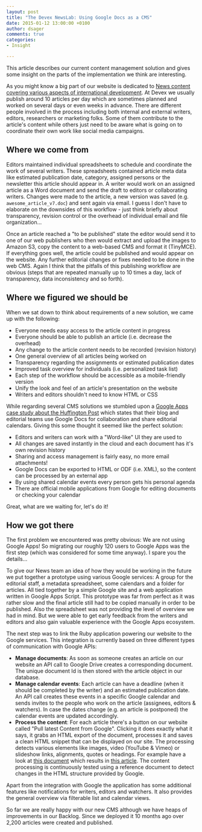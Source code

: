 ```yaml
---
layout: post
title: "The Devex NewsLab: Using Google Docs as a CMS"
date: 2015-01-12 13:00:00 +0100
author: dsager
comments: true
categories:
- Insight

---
```


This article describes our current content management solution and gives some insight on the parts of the implementation we think are interesting.

As you might know a big part of our website is dedicated to [News content covering various aspects of international development](https://www.devex.com/news).
At Devex we usually publish around 10 articles per day which are sometimes planned and worked on several days or even weeks in advance.
There are different people involved in the process including both internal and external writers, editors, researchers or marketing folks.
Some of them contribute to the article's content while others just need to be aware what is going on to coordinate their own work like social media campaigns.

<!-- more -->

## Where we come from

Editors maintained individual spreadsheets to schedule and coordinate the work of several writers.
These spreadsheets contained article meta data like estimated publication date, category, assigned persons or the newsletter this article should appear in.
A writer would work on an assigned article as a Word document and send the draft to editors or collaborating writers.
Changes were made to the article, a new version was saved (e.g. `awesome_article_v7.doc`) and sent again via email.
I guess I don't have to elaborate on the downsides of this workflow - just think briefly about transparency, revision control or the overhead of individual email and file organization...

Once an article reached a "to be published" state the editor would send it to one of our web publishers who then would extract and upload the images to Amazon S3, copy the content to a web-based CMS and format it (TinyMCE).
If everything goes well, the article could be published and would appear on the website.
Any further editorial changes or fixes needed to be done in the web CMS.
Again I think that the pitfalls of this publishing workflow are obvious (steps that are repeated manually up to 10 times a day, lack of transparency, data inconsistency and so forth).

## Where we figured we should be

When we sat down to think about requirements of a new solution, we came up with the following:

- Everyone needs easy access to the article content in progress
- Everyone should be able to publish an article (i.e. decrease the overhead)
- Any change to the article content needs to be recorded (revision history)
- One general overview of all articles being worked on
- Transparency regarding the assignments or estimated publication dates
- Improved task overview for individuals (i.e. personalized task list)
- Each step of the workflow should be accessible as a mobile-friendly version
- Unify the look and feel of an article's presentation on the website
- Writers and editors shouldn't need to know HTML or CSS

While regarding several CMS solutions we stumbled upon a
[Google Apps case study about the Huffington Post](https://docs.google.com/fileview?id=0B5Y-fwYJF2hLNzM5ZTIwODMtNzgwOS00MzYyLWE0MTYtMDJlNTBjYjZmMzMy)
which states that their blog and editorial teams use Google Docs for collaboration and share editorial calendars.
Giving this some thought it seemed like the perfect solution:

- Editors and writers can work with a "Word-like" UI they are used to
- All changes are saved instantly in the cloud and each document has it's own revision history
- Sharing and access management is fairly easy, no more email attachments!
- Google Docs can be exported to HTML or ODF (i.e. XML), so the content can be processed by an external app
- By using shared calendar events every person gets his personal agenda
- There are official mobile applications from Google for editing documents or checking your calendar

Great, what are we waiting for, let's do it!

## How we got there

The first problem we encountered was pretty obvious: We are not using Google Apps!
So migrating our roughly 120 users to Google Apps was the first step (which was considered for some time anyway).
I spare you the details...

To give our News team an idea of how they would be working in the future we put together a prototype using various Google services:
A group for the editorial staff, a metadata spreadsheet, some calendars and a folder for articles.
All tied together by a simple Google site and a web application written in Google Apps Script.
This prototype was far from perfect as it was rather slow and the final article still had to be copied manually in order to be published.
Also the spreadsheet was not providing the level of overview we had in mind.
But we were able to get early feedback from the writers and editors and also gain valuable experience with the Google Apps ecosystem.

The next step was to link the Ruby application powering our website to the Google services.
This integration is currently based on three different types of communication with Google APIs:

- **Manage documents**: As soon as someone creates an article on our website an API call to Google Drive creates a corresponding document.
  The unique document Id is then stored with the article object in our database.
- **Manage calendar events**: Each article can have a deadline (when it should be completed by the writer) and an estimated publication date.
  An API call creates these events in a specific Google calendar and sends invites to the people who work on the article (assignees, editors & watchers).
  In case the dates change (e.g. an article is postponed) the calendar events are updated accordingly.
- **Process the content**: For each article there's a button on our website called "Pull latest Content from Google".
  Clicking it does exactly what it says, it grabs an HTML export of the document, processes it and saves a clean HTML snippet that can be displayed on our site.
  The processing detects various elements like images, video (YouTube & Vimeo) or slideshow links, alignments, quotes or headings.
  For example have a look at [this document](https://docs.google.com/document/d/10pXRPT9J4VzvfdR5vSj4-NJWfHVRwkGAdSn7S4Ew-xQ/edit?usp=sharing) which results in [this article](https://www.devex.com/news/kennedy-johnson-and-the-early-years-83339).
  The content processing is continuously tested using a reference document to detect changes in the HTML structure provided by Google.

Apart from the integration with Google the application has some additional features like notifications for writers, editors and watchers.
It also provides the general overview via filterable list and calendar views.

So far we are really happy with our new CMS although we have heaps of improvements in our Backlog.
Since we deployed it 10 months ago over 2,200 articles were created and published.
